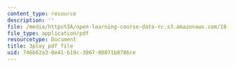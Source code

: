 ```yaml
---
content_type: resource
description: ''
file: /media/https%3A/open-learning-course-data-rc.s3.amazonaws.com/18-06sc-linear-algebra-fall-2011/746b62a30e41b19c396700071b8786ce_55AoWKZZtww.pdf
file_type: application/pdf
resourcetype: Document
title: 3play pdf file
uid: 746b62a3-0e41-b19c-3967-00071b8786ce
---
```

